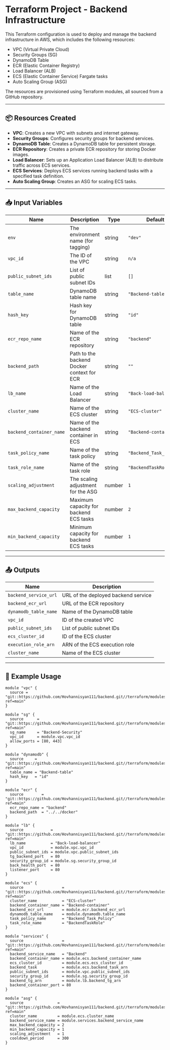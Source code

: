 # Terraform Project - Backend Infrastructure

This Terraform configuration is used to deploy and manage the backend infrastructure in AWS, which includes the following resources:
- VPC (Virtual Private Cloud)
- Security Groups (SG)
- DynamoDB Table
- ECR (Elastic Container Registry)
- Load Balancer (ALB)
- ECS (Elastic Container Service) Fargate tasks
- Auto Scaling Group (ASG)

The resources are provisioned using Terraform modules, all sourced from a GitHub repository.

---

## 📦 Resources Created

- **VPC**: Creates a new VPC with subnets and internet gateway.
- **Security Groups**: Configures security groups for backend services.
- **DynamoDB Table**: Creates a DynamoDB table for persistent storage.
- **ECR Repository**: Creates a private ECR repository for storing Docker images.
- **Load Balancer**: Sets up an Application Load Balancer (ALB) to distribute traffic across ECS services.
- **ECS Services**: Deploys ECS services running backend tasks with a specified task definition.
- **Auto Scaling Group**: Creates an ASG for scaling ECS tasks.

---

## 📥 Input Variables

| Name                   | Description                                       | Type   | Default        |
|------------------------|---------------------------------------------------|--------|----------------|
| `env`                  | The environment name (for tagging)                | string | `"dev"`        |
| `vpc_id`               | The ID of the VPC                                 | string | `n/a`          |
| `public_subnet_ids`    | List of public subnet IDs                         | list   | `[]`           |
| `table_name`           | DynamoDB table name                               | string | `"Backend-table"`|
| `hash_key`             | Hash key for DynamoDB table                       | string | `"id"`         |
| `ecr_repo_name`        | Name of the ECR repository                        | string | `"backend"`    |
| `backend_path`         | Path to the backend Docker context for ECR        | string | `""`           |
| `lb_name`              | Name of the Load Balancer                         | string | `"Back-load-balancer"`|
| `cluster_name`         | Name of the ECS cluster                           | string | `"ECS-cluster"`|
| `backend_container_name`| Name of the backend container in ECS            | string | `"Backend-container"`|
| `task_policy_name`     | Name of the task policy                           | string | `"Backend_Task_Policy"`|
| `task_role_name`       | Name of the task role                             | string | `"BackendTaskRole"`|
| `scaling_adjustment`   | The scaling adjustment for the ASG                | number | `1`            |
| `max_backend_capacity` | Maximum capacity for backend ECS tasks            | number | `2`            |
| `min_backend_capacity` | Minimum capacity for backend ECS tasks            | number | `1`            |

---

## 📤 Outputs

| Name                   | Description                                        |
|------------------------|----------------------------------------------------|
| `backend_service_url`  | URL of the deployed backend service               |
| `backend_ecr_url`      | URL of the ECR repository                         |
| `dynamodb_table_name`  | Name of the DynamoDB table                        |
| `vpc_id`               | ID of the created VPC                             |
| `public_subnet_ids`    | List of public subnet IDs                         |
| `ecs_cluster_id`       | ID of the ECS cluster                             |
| `execution_role_arn`   | ARN of the ECS execution role                     |
| `cluster_name`         | Name of the ECS cluster                           |

---

## 🚀 Example Usage

```hcl
module "vpc" {
  source = "git::https://github.com/Hovhannisyan111/backend.git//terraform/modules/vpc?ref=main"
}

module "sg" {
  source      = "git::https://github.com/Hovhannisyan111/backend.git//terraform/modules/sg?ref=main"
  sg_name     = "Backend-Security"
  vpc_id      = module.vpc.vpc_id
  allow_ports = [80, 443]
}

module "dynamodb" {
  source     = "git::https://github.com/Hovhannisyan111/backend.git//terraform/modules/dynamodb?ref=main"
  table_name = "Backend-table"
  hash_key   = "id"
}

module "ecr" {
  source        = "git::https://github.com/Hovhannisyan111/backend.git//terraform/modules/ecr?ref=main"
  ecr_repo_name = "backend"
  backend_path  = "../../docker"
}

module "lb" {
  source            = "git::https://github.com/Hovhannisyan111/backend.git//terraform/modules/lb?ref=main"
  lb_name           = "Back-load-balancer"
  vpc_id            = module.vpc.vpc_id
  public_subnet_ids = module.vpc.public_subnet_ids
  tg_backend_port   = 80
  security_group_id = module.sg.security_group_id
  back_health_port  = 80
  listener_port     = 80
}

module "ecs" {
  source                 = "git::https://github.com/Hovhannisyan111/backend.git//terraform/modules/ecs?ref=main"
  cluster_name           = "ECS-cluster"
  backend_container_name = "Backend-container"
  backend_ecr_url        = module.ecr.backend_ecr_url
  dynamodb_table_name    = module.dynamodb.table_name
  task_policy_name       = "Backend_Task_Policy"
  task_role_name         = "BackendTaskRole"
}

module "services" {
  source                 = "git::https://github.com/Hovhannisyan111/backend.git//terraform/modules/service?ref=main"
  backend_service_name   = "Backend"
  backend_container_name = module.ecs.backend_container_name
  ecs_cluster_id         = module.ecs.ecs_cluster_id
  backend_task           = module.ecs.backend_task_arn
  public_subnet_ids      = module.vpc.public_subnet_ids
  security_group_id      = module.sg.security_group_id
  backend_tg_arn         = module.lb.backend_tg_arn
  backend_container_port = 80
}

module "asg" {
  source               = "git::https://github.com/Hovhannisyan111/backend.git//terraform/modules/asg?ref=main"
  cluster_name         = module.ecs.cluster_name
  backend_service_name = module.services.backend_service_name
  max_backend_capacity = 2
  min_backend_capacity = 1
  scaling_adjustment   = 1
  cooldown_period      = 300
}
